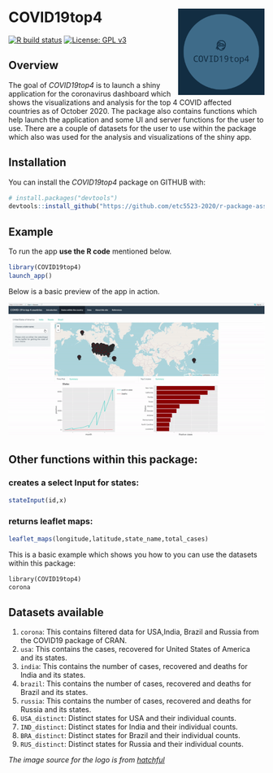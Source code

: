 
# COVID19top4                 <img src="man/figures/logo.png" width="170" height="170" align ="right">
<!-- badges: start -->
[![R build status](https://github.com/etc5523-2020/r-package-assessment-Varsha-Ujjinni-VijayKumar/workflows/R-CMD-check/badge.svg)](https://github.com/etc5523-2020/r-package-assessment-Varsha-Ujjinni-VijayKumar/actions)
[![License: GPL v3](https://img.shields.io/badge/License-GPLv3-blue.svg)](https://www.gnu.org/licenses/gpl-3.0)
<!-- badges: end -->

## Overview

The goal of _COVID19top4_ is to  launch a shiny application for the coronavirus dashboard which shows the visualizations and analysis for the top 4 COVID affected countries as of October 2020. The package also contains functions which help launch the application and some UI and server functions for the user to use. There are a couple of datasets for the user to use within the package which also was used for the analysis and visualizations of the shiny app.

## Installation

You can install the  _COVID19top4_ package on GITHUB with:

``` r
# install.packages("devtools")
devtools::install_github("https://github.com/etc5523-2020/r-package-assessment-Varsha-Ujjinni-VijayKumar")
```

## Example

To run the app **use the R code** mentioned below.

``` r
library(COVID19top4)
launch_app()
```
Below is a basic preview of the app in action.

![](man/figures/apppre.gif)

## Other functions within this package:

### creates a select Input for states:

``` r
stateInput(id,x)
```

### returns leaflet maps:

```r
leaflet_maps(longitude,latitude,state_name,total_cases)
```


This is a basic example which shows you how to you can use the datasets within this package:

```{r}
library(COVID19top4)
corona 
```
## Datasets available

1. `corona`: This contains filtered data for USA,India, Brazil and Russia from the COVID19 package of CRAN.
1. `usa`: This contains the cases, recovered for United States of America and its states.
1. `india`: This contains the number of cases, recovered and deaths for India and its states.
1. `brazil`: This contains the number of cases, recovered and deaths for Brazil and its states.
1. `russia`: This contains the number of cases, recovered and deaths for Russia and its states.
1. `USA_distinct`: Distinct states for USA and their individual counts.
1. `IND_distinct`: Distinct states for India and their individual counts.
1. `BRA_distinct`: Distinct states for Brazil and their individual counts.
1. `RUS_distinct`: Distinct states for Russia and their individual counts.


_The image source for the logo is from [hatchful](https://hatchful.shopify.com/)_

